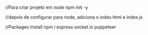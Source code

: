//Para criar projeto em node
npm init -y 

//depois de configurar para node, adiciona o index.html e index.js

//Packages Install
npm i express socket.io puppeteer
